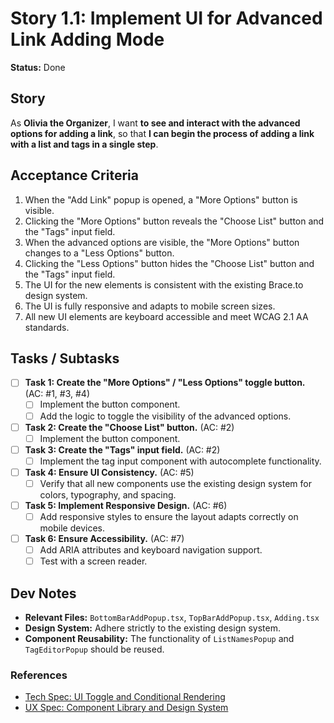 # Story 1.1: Implement UI for Advanced Link Adding Mode

**Status:** Done

## Story

As **Olivia the Organizer**,
I want **to see and interact with the advanced options for adding a link**,
so that **I can begin the process of adding a link with a list and tags in a single step**.

## Acceptance Criteria

1.  When the "Add Link" popup is opened, a "More Options" button is visible.
2.  Clicking the "More Options" button reveals the "Choose List" button and the "Tags" input field.
3.  When the advanced options are visible, the "More Options" button changes to a "Less Options" button.
4.  Clicking the "Less Options" button hides the "Choose List" button and the "Tags" input field.
5.  The UI for the new elements is consistent with the existing Brace.to design system.
6.  The UI is fully responsive and adapts to mobile screen sizes.
7.  All new UI elements are keyboard accessible and meet WCAG 2.1 AA standards.

## Tasks / Subtasks

- [ ] **Task 1: Create the "More Options" / "Less Options" toggle button.** (AC: #1, #3, #4)
    - [ ] Implement the button component.
    - [ ] Add the logic to toggle the visibility of the advanced options.
- [ ] **Task 2: Create the "Choose List" button.** (AC: #2)
    - [ ] Implement the button component.
- [ ] **Task 3: Create the "Tags" input field.** (AC: #2)
    - [ ] Implement the tag input component with autocomplete functionality.
- [ ] **Task 4: Ensure UI Consistency.** (AC: #5)
    - [ ] Verify that all new components use the existing design system for colors, typography, and spacing.
- [ ] **Task 5: Implement Responsive Design.** (AC: #6)
    - [ ] Add responsive styles to ensure the layout adapts correctly on mobile devices.
- [ ] **Task 6: Ensure Accessibility.** (AC: #7)
    - [ ] Add ARIA attributes and keyboard navigation support.
    - [ ] Test with a screen reader.

## Dev Notes

-   **Relevant Files:** `BottomBarAddPopup.tsx`, `TopBarAddPopup.tsx`, `Adding.tsx`
-   **Design System:** Adhere strictly to the existing design system.
-   **Component Reusability:** The functionality of `ListNamesPopup` and `TagEditorPopup` should be reused.

### References

-   [Tech Spec: UI Toggle and Conditional Rendering](tech-spec.md#53-ui-toggle-and-conditional-rendering)
-   [UX Spec: Component Library and Design System](ux-spec.md#4-component-library-and-design-system)
